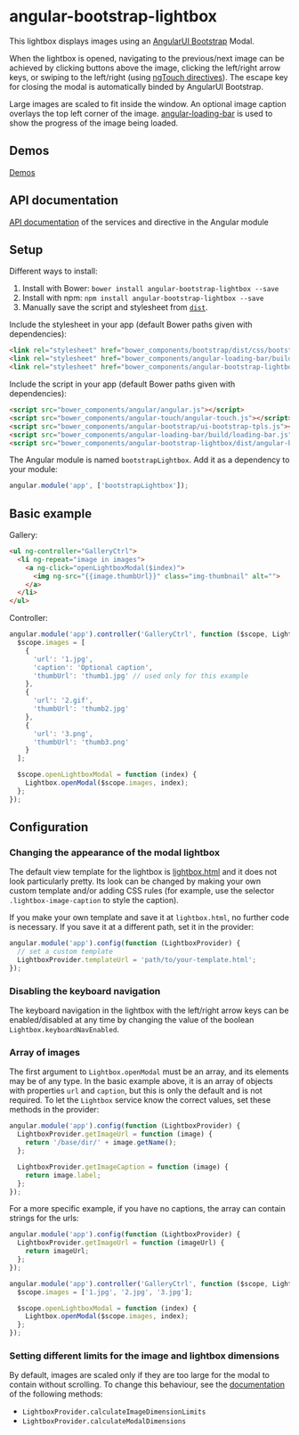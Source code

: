 # angular-bootstrap-lightbox

This lightbox displays images using an [AngularUI Bootstrap](http://angular-ui.github.io/bootstrap/) Modal.

When the lightbox is opened, navigating to the previous/next image can be achieved by clicking buttons above the image, clicking the left/right arrow keys, or swiping to the left/right (using [ngTouch directives](http://docs.angularjs.org/api/ngTouch/directive)). The escape key for closing the modal is automatically binded by AngularUI Bootstrap.

Large images are scaled to fit inside the window. An optional image caption overlays the top left corner of the image. [angular-loading-bar](https://github.com/chieffancypants/angular-loading-bar) is used to show the progress of the image being loaded.

## Demos

[Demos](http://compact.github.io/angular-bootstrap-lightbox/)

## API documentation

[API documentation](api.md) of the services and directive in the Angular module

## Setup

Different ways to install:

1. Install with Bower: `bower install angular-bootstrap-lightbox --save`
2. Install with npm: `npm install angular-bootstrap-lightbox --save`
3. Manually save the script and stylesheet from [`dist`](dist).

Include the stylesheet in your app (default Bower paths given with dependencies):

```html
<link rel="stylesheet" href="bower_components/bootstrap/dist/css/bootstrap.css">
<link rel="stylesheet" href="bower_components/angular-loading-bar/build/loading-bar.css">
<link rel="stylesheet" href="bower_components/angular-bootstrap-lightbox/dist/angular-bootstrap-lightbox.css">
```

Include the script in your app (default Bower paths given with dependencies):

```html
<script src="bower_components/angular/angular.js"></script>
<script src="bower_components/angular-touch/angular-touch.js"></script>
<script src="bower_components/angular-bootstrap/ui-bootstrap-tpls.js"></script>
<script src="bower_components/angular-loading-bar/build/loading-bar.js"></script>
<script src="bower_components/angular-bootstrap-lightbox/dist/angular-bootstrap-lightbox.js"></script>
```

The Angular module is named `bootstrapLightbox`. Add it as a dependency to your module:

```js
angular.module('app', ['bootstrapLightbox']);
```

## Basic example

Gallery:

```html
<ul ng-controller="GalleryCtrl">
  <li ng-repeat="image in images">
    <a ng-click="openLightboxModal($index)">
      <img ng-src="{{image.thumbUrl}}" class="img-thumbnail" alt="">
    </a>
  </li>
</ul>
```

Controller:

```js
angular.module('app').controller('GalleryCtrl', function ($scope, Lightbox) {
  $scope.images = [
    {
      'url': '1.jpg',
      'caption': 'Optional caption',
      'thumbUrl': 'thumb1.jpg' // used only for this example
    },
    {
      'url': '2.gif',
      'thumbUrl': 'thumb2.jpg'
    },
    {
      'url': '3.png',
      'thumbUrl': 'thumb3.png'
    }
  ];

  $scope.openLightboxModal = function (index) {
    Lightbox.openModal($scope.images, index);
  };
});
```

## Configuration

### Changing the appearance of the modal lightbox

The default view template for the lightbox is [lightbox.html](src/lightbox.html) and it does not look particularly pretty. Its look can be changed by making your own custom template and/or adding CSS rules (for example, use the selector `.lightbox-image-caption` to style the caption).

If you make your own template and save it at `lightbox.html`, no further code is necessary. If you save it at a different path, set it in the provider:

```js
angular.module('app').config(function (LightboxProvider) {
  // set a custom template
  LightboxProvider.templateUrl = 'path/to/your-template.html';
});
```

### Disabling the keyboard navigation

The keyboard navigation in the lightbox with the left/right arrow keys can be enabled/disabled at any time by changing the value of the boolean `Lightbox.keyboardNavEnabled`.

### Array of images

The first argument to `Lightbox.openModal` must be an array, and its elements may be of any type. In the basic example above, it is an array of objects with properties `url` and `caption`, but this is only the default and is not required. To let the `Lightbox` service know the correct values, set these methods in the provider:

```js
angular.module('app').config(function (LightboxProvider) {
  LightboxProvider.getImageUrl = function (image) {
    return '/base/dir/' + image.getName();
  };

  LightboxProvider.getImageCaption = function (image) {
    return image.label;
  };
});
```

For a more specific example, if you have no captions, the array can contain strings for the urls:

```js
angular.module('app').config(function (LightboxProvider) {
  LightboxProvider.getImageUrl = function (imageUrl) {
    return imageUrl;
  };
});

angular.module('app').controller('GalleryCtrl', function ($scope, Lightbox) {
  $scope.images = ['1.jpg', '2.jpg', '3.jpg'];

  $scope.openLightboxModal = function (index) {
    Lightbox.openModal($scope.images, index);
  };
});
```

### Setting different limits for the image and lightbox dimensions

By default, images are scaled only if they are too large for the modal to contain without scrolling. To change this behaviour, see the [documentation](src/lightbox-service.js) of the following methods:

* `LightboxProvider.calculateImageDimensionLimits`
* `LightboxProvider.calculateModalDimensions`
